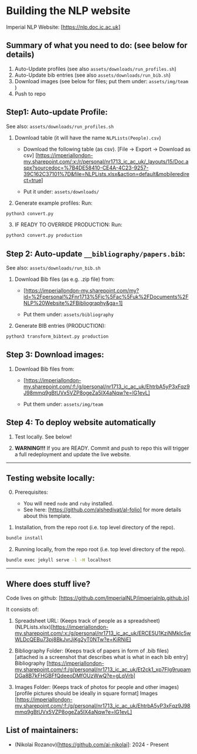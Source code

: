 # Building the NLP website
 
Imperial NLP Website:
[https://nlp.doc.ic.ac.uk]

## Summary of what you need to do: (see below for details)
1. Auto-Update profiles (see also `assets/downloads/run_profiles.sh`)
2. Auto-Update bib entries (see also `assets/downloads/run_bib.sh`)
3. Download images (see below for files; put them under: `assets/img/team` )
4. Push to repo


## Step1: Auto-update Profile:

See also: `assets/downloads/run_profiles.sh`

1. Download table (it will have the name `NLPLists(People).csv`)

    * Download the following table (as csv). [File -> Export -> Download as csv]
    [https://imperiallondon-my.sharepoint.com/:x:/r/personal/nr1713_ic_ac_uk/_layouts/15/Doc.aspx?sourcedoc=%7B4DE58410-CE4A-4C23-9257-39C162C37101%7D&file=NLPLists.xlsx&action=default&mobileredirect=true]

    * Put it under: `assets/downloads/`



2. Generate example profiles:
Run:
```bash
python3 convert.py
```

3. IF READY TO OVERRIDE PRODUCTION:
Run:
```bash
python3 convert.py production
```

## Step 2: Auto-update `__bibliography/papers.bib`:
See also: `assets/downloads/run_bib.sh`

1. Download Bib files (as e.g. .zip file) from:

    * [https://imperiallondon-my.sharepoint.com/my?id=%2Fpersonal%2Fnr1713%5Fic%5Fac%5Fuk%2FDocuments%2FNLP%20Website%2FBibliography&ga=1]

    * Put them under: `assets/bibliography`

2. Generate BIB entries (PRODUCTION):
```bash
python3 transform_bibtext.py production
```

## Step 3: Download images:

1. Download Bib files from:

    * [https://imperiallondon-my.sharepoint.com/:f:/g/personal/nr1713_ic_ac_uk/EhtrbA5yP3xFqz9J98mmq9gBtUVx5VZP8ogeZa5IX4aNqw?e=lG1evL]

    * Put them under: `assets/img/team`

## Step 4: To deploy website automatically

1. Test locally. See below!

2. **WARNING!!!** If you are READY. Commit and push to repo this will trigger a full redeployment and update the live website.

---
## Testing website locally:

0. Prerequisites:

    * You will need `node` and `ruby` installed.
    * See here: [https://github.com/alshedivat/al-folio] for more details about this template.

    

1. Installation, from the repo root (i.e. top level directory of the repo).
```bash
bundle install
```

2. Running locally, from the repo root (i.e. top level directory of the repo).
```bash
bundle exec jekyll serve -l -H localhost
```

---
## Where does stuff live?

Code lives on github: [https://github.com/ImperialNLP/imperialnlp.github.io]

It consists of:

1. Spreadsheet URL: (Keeps track of people as a spreadsheet)
(NLPLists.xlsx)[https://imperiallondon-my.sharepoint.com/:x:/g/personal/nr1713_ic_ac_uk/ERCE5U1KziNMklc5wWLDcQEBu73pj8BkJvrJiKg2yT0NTw?e=KiRNiE]

2. Bibliography Folder: (Keeps track of papers in form of .bib files) [attached is a screenshot that describes what is what in each bib entry]
Bibliography
[https://imperiallondon-my.sharepoint.com/:f:/g/personal/nr1713_ic_ac_uk/Et2ck1_xp7FIg9rupamDGa8B7kFHGBFfQdeeoDMfOUzWwQ?e=gLqVrb]

3. Images Folder: (Keeps track of photos for people and other images) [profile pictures should be ideally in square format]
Images
[https://imperiallondon-my.sharepoint.com/:f:/g/personal/nr1713_ic_ac_uk/EhtrbA5yP3xFqz9J98mmq9gBtUVx5VZP8ogeZa5IX4aNqw?e=lG1evL]


## List of maintainers:
* (Nikolai Rozanov)[https://github.com/ai-nikolai]:  2024 - Present
<!-- bundle exec jekyll serve
 -->

<!-- bundle install -->
<!-- bundle exec jekyll serve -l -H localhost -->
